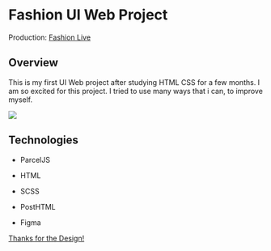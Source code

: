 # Fashion UI Web Project

Production: [Fashion Live](fashion-ui-web-project.vercel.app/main.html)

## Overview

This is my first UI Web project after studying HTML CSS for a few months. I am so excited for this project. I tried to use many ways that i can, to improve myself.

![](./project.gif)

## Technologies

* ParcelJS

* HTML

* SCSS 

* PostHTML

* Figma

[Thanks for the Design! ](https://www.uistore.design/items/interview-web-design-free-landing-page-for-figma/)

